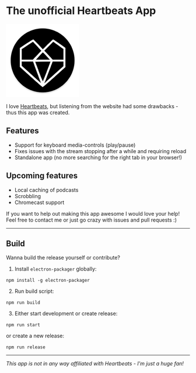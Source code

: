 
# The unofficial Heartbeats App

![icon](app-icon.png)

I love [Heartbeats](http://heartbeats.dk/), but listening from the website had some drawbacks - thus this app was created.

## Features

- Support for keyboard media-controls (play/pause)
- Fixes issues with the stream stopping after a while and requiring reload
- Standalone app (no more searching for the right tab in your browser!)

## Upcoming features

- Local caching of podcasts
- Scrobbling
- Chromecast support

If you want to help out making this app awesome I would love your help! Feel free to contact me or just go crazy with issues and pull requests :)

---

## Build

Wanna build the release yourself or contribute?

1. Install `electron-packager` globally:

```
npm install -g electron-packager
```

2. Run build script:

```
npm run build
```

3. Either start development or create release:

```
npm run start
```

or create a new release:

```
npm run release
```

---

_This app is not in any way affiliated with Heartbeats - I'm just a huge fan!_


